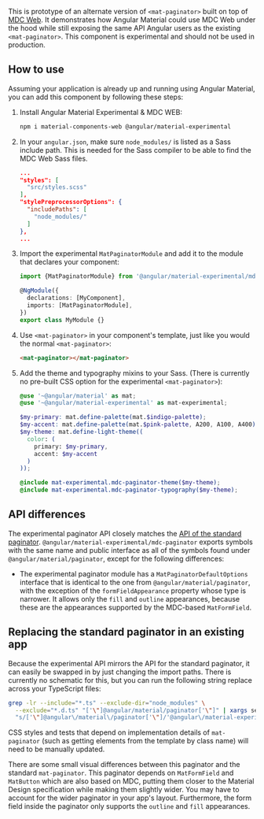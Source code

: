 This is prototype of an alternate version of `<mat-paginator>` built on top of
[MDC Web](https://github.com/material-components/material-components-web). It demonstrates how
Angular Material could use MDC Web under the hood while still exposing the same API Angular users as
the existing `<mat-paginator>`. This component is experimental and should not be used in production.

## How to use
Assuming your application is already up and running using Angular Material, you can add this
component by following these steps:

1. Install Angular Material Experimental & MDC WEB:

   ```bash
   npm i material-components-web @angular/material-experimental
   ```

2. In your `angular.json`, make sure `node_modules/` is listed as a Sass include path. This is
   needed for the Sass compiler to be able to find the MDC Web Sass files.

   ```json
   ...
   "styles": [
     "src/styles.scss"
   ],
   "stylePreprocessorOptions": {
     "includePaths": [
       "node_modules/"
     ]
   },
   ...
   ```

3. Import the experimental `MatPaginatorModule` and add it to the module that declares your
   component:

   ```ts
   import {MatPaginatorModule} from '@angular/material-experimental/mdc-paginator';

   @NgModule({
     declarations: [MyComponent],
     imports: [MatPaginatorModule],
   })
   export class MyModule {}
   ```

4. Use `<mat-paginator>` in your component's template, just like you would the normal
   `<mat-paginator>`:

   ```html
   <mat-paginator></mat-paginator>
   ```

5. Add the theme and typography mixins to your Sass. (There is currently no pre-built CSS option for
   the experimental `<mat-paginator>`):

   ```scss
   @use '~@angular/material' as mat;
   @use '~@angular/material-experimental' as mat-experimental;

   $my-primary: mat.define-palette(mat.$indigo-palette);
   $my-accent: mat.define-palette(mat.$pink-palette, A200, A100, A400);
   $my-theme: mat.define-light-theme((
     color: (
       primary: $my-primary,
       accent: $my-accent
     )
   ));

   @include mat-experimental.mdc-paginator-theme($my-theme);
   @include mat-experimental.mdc-paginator-typography($my-theme);
   ```

## API differences
The experimental paginator API closely matches the
[API of the standard paginator](https://material.angular.io/components/paginator/api).
`@angular/material-experimental/mdc-paginator` exports symbols with the same name and public
interface as all of the symbols found under `@angular/material/paginator`, except for the following
differences:

* The experimental paginator module has a `MatPaginatorDefaultOptions` interface that is identical
to the one from `@angular/material/paginator`, with the exception of the `formFieldAppearance`
property whose type is narrower. It allows only the `fill` and `outline` appearances, because these
are the appearances supported by the MDC-based `MatFormField`.

## Replacing the standard paginator in an existing app
Because the experimental API mirrors the API for the standard paginator, it can easily be swapped in
by just changing the import paths. There is currently no schematic for this, but you can run the
following string replace across your TypeScript files:

```bash
grep -lr --include="*.ts" --exclude-dir="node_modules" \
  --exclude="*.d.ts" "['\"]@angular/material/paginator['\"]" | xargs sed -i \
  "s/['\"]@angular\/material\/paginator['\"]/'@angular\/material-experimental\/mdc-paginator'/g"
```

CSS styles and tests that depend on implementation details of `mat-paginator` (such as getting
elements from the template by class name) will need to be manually updated.

There are some small visual differences between this paginator and the standard `mat-paginator`.
This paginator depends on `MatFormField` and `MatButton` which are also based on MDC, putting them
closer to the Material Design specification while making them slightly wider. You may have to
account for the wider paginator in your app's layout. Furthermore, the form field inside the
paginator only supports the `outline` and `fill` appearances.
